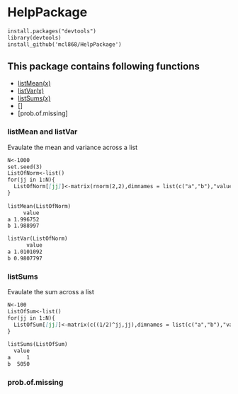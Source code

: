 # HelpPackage

```markdown
install.packages("devtools")
library(devtools)
install_github('mcl868/HelpPackage')
```


## This package contains following functions
- [listMean(x)](https://github.com/mcl868/HelpPackage/blob/master/README.md#listmean-and-listvar)
- [listVar(x)](https://github.com/mcl868/HelpPackage/blob/master/README.md#listmean-and-listvar)
- [listSums(x)](https://github.com/mcl868/HelpPackage/blob/master/README.md#listsums)
- []
- [prob.of.missing]

### listMean and listVar
Evaulate the mean and variance across a list 
```markdown
N<-1000
set.seed(3)
ListOfNorm<-list()
for(jj in 1:N){
  ListOfNorm[[jj]]<-matrix(rnorm(2,2),dimnames = list(c("a","b"),"value"))
}
  
listMean(ListOfNorm)
     value
a 1.996752
b 1.988997

listVar(ListOfNorm)
      value
a 1.0101092
b 0.9807797
```
### listSums
Evaulate the sum across a list 
```markdown
N<-100
ListOfSum<-list()
for(jj in 1:N){
  ListOfSum[[jj]]<-matrix(c((1/2)^jj,jj),dimnames = list(c("a","b"),"value"))
}
  
listSums(ListOfSum)
  value
a     1
b  5050
```

### prob.of.missing
```markdown
  
```
